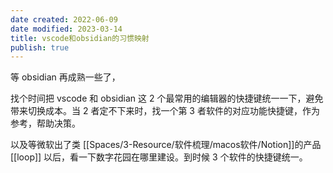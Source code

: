 ```yaml
---
date created: 2022-06-09
date modified: 2023-03-14
title: vscode和obsidian的习惯映射
publish: true
---
```


等 obsidian 再成熟一些了，

找个时间把 vscode 和 obsidian 这 2 个最常用的编辑器的快捷键统一一下，避免带来切换成本。当 2 者定不下来时，找一个第 3 者软件的对应功能快捷键，作为参考，帮助决策。

以及等微软出了类 [[Spaces/3-Resource/软件梳理/macos软件/Notion]]的产品[[loop]] 以后，看一下数字花园在哪里建设。到时候 3 个软件的快捷键统一。